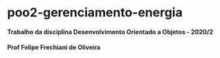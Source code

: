 # poo2-gerenciamento-energia

#### Trabalho da disciplina Desenvolvimento Orientado a Objetos - 2020/2 </br>
#### Prof Felipe Frechiani de Oliveira

